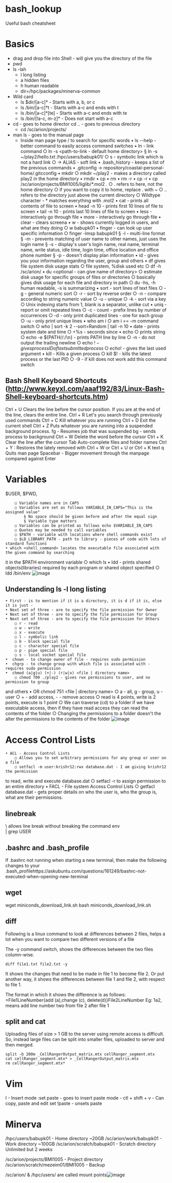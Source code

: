 # bash_lookup
Useful bash cheatsheet

# Basics

* drag and drop file into Shell - will give you the directory of the file
* pwd
* ls -lah
	* l long listing
	* a hidden files
	* h human readable
	* dir=/hpc/packages/minerva-common
* Wild card
	* ls $dir/[a-c]* - Starts with a, b, or c
	* ls /bin/[a-c]*t - Starts with a-c and ends with t
	* ls /bin/[a-c]*[te] - Starts with a-c and ends with te
	* ls /bin/[!a-c, m-z]* - Does not start with a-c
* cd - goes to home director cd .. - goes to previous directory
	* cd /sc/arion/projects/
* man ls - goes to the manual page
	* Inside man page type / to search for specific words
	•  ls --help - better command to easily access command switches
	•  ln - link command 
		○  ln -s <path-to-file> <path-to-link - default home directory>
			§ ln -s ~/play2/hello.txt /hpc/users/babupk01/
		○  s - symbolic link which is not a hard link
		○ -> ALIAS - soft link
	• .bash_history - keeps a list of the previous commands
	• .gitconfig -> repository/coastal-personal-home/.gitcconfig
	•  mkdir
		○ mkdir ~/play2 - makes a directory called play2 in the home directory
	•  rmdir
	•  cp <file-location> <destination>
	•  rm <file-name>
	•  rm -r <folder-location>
	•  cp -r <folder-location> <destination>
	•  cp /sc/arion/projects/BMI1005/liglib/*.mol2 .
		○ . refers to here, not the home directory
		○ if you want to copy it to home, replace . with ~
		○ .. refers to the directory just above the current directory
		○ Wildtype character - * matches everything with .mol2 
	•  cat <file-name> - prints all contents of file to screen
	•  head <file-name> -n 10 - prints first 10 lines of file to screen
	•  tail <file-name> -n 10 - prints last 10 lines of file to screen
	•  less <file-name> - interactively go through file
	•  more <file-name> - interactively go through file
	•  clear - clears screena
  	• w <username> - shows currently logged in users, and what are they doing
		○ w babupk01
	• finger <username> - can look up user specific information
		○ finger -lmsp babupk01
			§ -l - multi-line format
			§ -m - prevents matching of user name to other names, just uses the login name
			§ -s - display's user's login name, real name, terminal name, write status, idle time, 
login time, office location and office phone number
			§ -p - doesn't display plan information
	• id - gives you your information regarding the user, group and others
	• df <file-directory-destination> gives file system disk usage stats
		○ file system, %disk used etc
		○ df -h /sc/arion/
	• du <path-directory> <optional - can give name of directory>
		○ estimate disk usage for specific groups of files or directories
		○ basically gives disk usage for each file and directory in path
		○ du -hs, -h human readable, -s is summarizing
	• sort - sort lines of text files
		○ -g - general numeric sort
		○ -r - sort by reverse order
		○ -n - compare according to string numeric value
		○ -u - unique
		○ -k - sort via a key
		○ Unix indexing starts from 1, blank is a separator, unlike cut
	• uniq - report or omit repeated lines
		○ -c - count - prefix lines by number of occurrences 
		○ -d - only print duplicated lines - one for each group
		○ -u - only print unique lines
	• who am i
		○ am i == -m command switch
		○ who | sort -k 2 --sort=Random | tail -n 10
	• date - prints system date and time
		○ +%s - seconds since
	• echo <string>
		○ prints string
		○ echo -e ${PATH//:/\\n} - prints PATH line by line 
		○ -n - do not output the trailing newline
		○ echo $! - gives process ID of last submitted process
		○ echo !$ - gives the last used argument
	• kill <PID> - Kills a given process
		○ kill $! - kills the latest process or the last PID
		○ -9 - if kill does not work add this command switch
		  
## Bash Shell Keyboard Shortcuts (http://www.keyxl.com/aaaf192/83/Linux-Bash-Shell-keyboard-shortcuts.htm)

Ctrl + U	Clears the line before the cursor position. If you are at the end of the line, clears the entire line.
Ctrl + R	Let's you search through previously used commands
Ctrl + C	Kill whatever you are running
Ctrl + D	Exit the current shell
Ctrl + Z	Puts whatever you are running into a suspended background process.
fg - Resumes job that was suspended
bg - sends process to background
Ctrl + W	Delete the word before the cursor
Ctrl + K	Clear the line after the cursor
Tab	Auto-complete files and folder names
Ctrl + Y : Restores the lately removed with Ctrl + W or Ctrl + U or Ctrl + K text
q Quits man page
Spacebar - Bigger movement through the manpage compared against Enter

# Variables
 
$USER, $PWD, 

		○ Variable names are in CAPS
		○ Variables are set as follows VARIABLE_IN_CAPS="This is the assigned value"
			§ No space should be given before and after the equal sign
			§ Variable type matters
		○ Variables can be printed as follows echo $VARIABLE_IN_CAPS
		○ Quotes may be needed to call variables
		○ $PATH - variable with locations where shell commands exist
		○ $LD_LIBRARY_PATH - path to library - pieces of code with lots of standard functions
	• which <shell_command> locates the executable file associated with the given command by searching
it in the $PATH environment variable
		○ which ls
	• ldd - prints shared objects(libraries) required by each program or shared object specified
		○ ldd /bin/env
![image](https://user-images.githubusercontent.com/29302013/156432675-7bc9f1b7-61b6-4fea-ad5b-3cf0d6308ea2.png)


## Understanding ls -l long listing

  	• First - is to mention if it is a directory, it is d if it is, else it is just -
	• Next set of three - are to specify the file permission for Owner
	• Next set of three - are to specify the file permission for Group
	• Next set of three - are to specify the file permission for Others
		○ r - read
		○ w - write
		○ x - execute
		○ l - symbolic link
		○ b - block special file
		○ c - character special file
		○ p - pipe special file
		○ s - local socket special file
	•  chown - to change owner of file - requires sudo permission
	•  chgrp - to change group with which file is associated with - requires sudo permission
	•  chmod (a|g|u) (+|-) (r|w|x) <file | directory name>
		○ chmod 700 ./play2 - gives rwx permissions to user, and no permission to group
and others
	•  OR chmod 751 <file | directory name>
		○ a - all, g - group, u - user
		○ + - add access, - - remove access
		○ read is 4 points, write is 2 points, execute is 1 point
		○ We can traverse (cd) to a folder if we have executable access, then
if they have read access they can read the contents of the folder
		○ Changing the permissions to a folder doesn't the alter the permissions to the 
contents of the folder
![image](https://user-images.githubusercontent.com/29302013/156432289-946d9400-4955-4c57-a0ec-9708c39810f6.png)

# Access Control Lists

  	• ACL - Access Control Lists
		○ Allows you to set arbitrary permissions for any group or user on a file
		○ setfacl -m user:krishr12:rwx database.dat - I am giving krishr12 the permission
to read, write and execute database.dat
		○ setfacl -r to assign permission to an entire directory
	• FACL - File system Access Control Lists
		○ getfacl database.dat - gets proper details on who the user is, who the group is, 
what are their permissions.

## linebreak

\ allows line break without breaking the command
env \
| grep USER


## .bashrc and .bash_profile

If .bashrc not running when starting a new terminal, then make the following changes to your .bash_profilehttps://askubuntu.com/questions/161249/bashrc-not-executed-when-opening-new-terminal

## wget

wget miniconds_download_link.sh
bash miniconds_download_link.sh

## diff

Following is a linux command to look at differences between 2 files, 
helps a lot when you want to compare two different versions of a file

The -y command switch, shows the differences between the two files column-wise.

```
diff file1.txt file2.txt -y
```
It shows the changes that need to be made in file 1 to become file 2.
Or put another way, it shows the differences between file 1 and file 2, with respect to file 1. 

The format in which it shows the difference is as follows: >File1LineNumber{add (a),change (c), delete(d)}File2LineNumber
Eg: 1a2, means add line number two from file 2 after file 1 

## split and cat

Uploading files of size > 1 GB to the server using remote access is difficult. So, instead large files can be split into smaller files, uploaded to server and then merged.

```
split -b 200m _CellRangerOutput_matrix.mtx cellRanger_segment.mtx
cat cellRanger_segment.mtx* > _CellRangerOutput_matrix.mtx
rm cellRanger_segment.mtx*
```

# Vim

I - Insert mode
:set paste - goes to insert paste mode - ctl + shift + v - Can copy, paste and edit
set !paste - unsets paste

# Minerva

/hpc/users/babupk01 - Home directory ~20GB
/sc/arion/work/babupk01 - Work directory ~100GB
/sc/arion/scratch/babupk01 - Scratch directory Unlimited but 2 weeks

/sc/arion/projects/BMI1005 - Project directory
/sc/arion/scratch/mezeim01/BMI1005 - Backup

/sc/arion/ & /hpc/users/ are called mount points![image](https://user-images.githubusercontent.com/29302013/156431303-06778d89-3c36-45a1-828e-b947e951ddf0.png)


